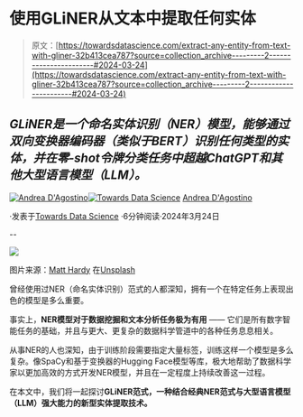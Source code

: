 # 使用GLiNER从文本中提取任何实体

> 原文：[https://towardsdatascience.com/extract-any-entity-from-text-with-gliner-32b413cea787?source=collection_archive---------2-----------------------#2024-03-24](https://towardsdatascience.com/extract-any-entity-from-text-with-gliner-32b413cea787?source=collection_archive---------2-----------------------#2024-03-24)

## *GLiNER是一个命名实体识别（NER）模型，能够通过双向变换器编码器（类似于BERT）识别任何类型的实体，并在零-shot令牌分类任务中超越ChatGPT和其他大型语言模型（LLM）。*

[](https://medium.com/@theDrewDag?source=post_page---byline--32b413cea787--------------------------------)[![Andrea D'Agostino](../Images/58c7c218815f25278aae59cea44d8771.png)](https://medium.com/@theDrewDag?source=post_page---byline--32b413cea787--------------------------------)[](https://towardsdatascience.com/?source=post_page---byline--32b413cea787--------------------------------)[![Towards Data Science](../Images/a6ff2676ffcc0c7aad8aaf1d79379785.png)](https://towardsdatascience.com/?source=post_page---byline--32b413cea787--------------------------------) [Andrea D'Agostino](https://medium.com/@theDrewDag?source=post_page---byline--32b413cea787--------------------------------)

·发表于[Towards Data Science](https://towardsdatascience.com/?source=post_page---byline--32b413cea787--------------------------------) ·6分钟阅读·2024年3月24日

--

![](../Images/06935d5718397d955c5034b3db42fd79.png)

图片来源：[Matt Hardy](https://unsplash.com/@matthardy?utm_source=medium&utm_medium=referral) 在[Unsplash](https://unsplash.com/?utm_source=medium&utm_medium=referral)

曾经使用过NER（命名实体识别）范式的人都深知，拥有一个在特定任务上表现出色的模型是多么重要。

事实上，**NER模型对于数据挖掘和文本分析任务极为有用** —— 它们是所有数字智能任务的基础，并且与更大、更复杂的数据科学管道中的各种任务息息相关。

从事NER的人也深知，由于训练阶段需要指定大量标签，训练这样一个模型是多么复杂。像SpaCy和基于变换器的Hugging Face模型等库，极大地帮助了数据科学家以更加高效的方式开发NER模型，并且在一定程度上持续改善这一过程。

在本文中，我们将一起探讨**GLiNER范式，一种结合经典NER范式与大型语言模型（LLM）强大能力的新型实体提取技术。**
